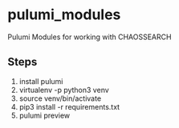 # pulumi_modules
Pulumi Modules for working with CHAOSSEARCH

## Steps

1. install pulumi
1. virtualenv -p python3 venv
1. source venv/bin/activate
1. pip3 install -r requirements.txt
1. pulumi preview
